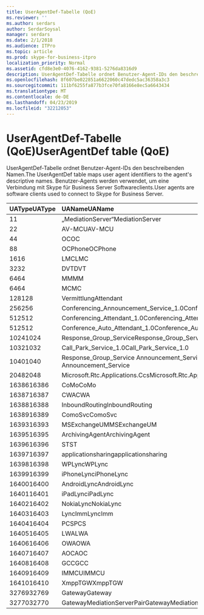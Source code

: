 ```yaml
---
title: UserAgentDef-Tabelle (QoE)
ms.reviewer: ''
ms.author: serdars
author: SerdarSoysal
manager: serdars
ms.date: 2/1/2018
ms.audience: ITPro
ms.topic: article
ms.prod: skype-for-business-itpro
localization_priority: Normal
ms.assetid: cfd8e3e0-4076-4162-9381-5276da8316d9
description: UserAgentDef-Tabelle ordnet Benutzer-Agent-IDs den beschreibenden Namen. Benutzer-Agents werden verwendet, um eine Verbindung mit Skype für Business Server Softwareclients.
ms.openlocfilehash: 8f607be022851a6622060c47dedc5ac36358a3c3
ms.sourcegitcommit: 111bf6255fa877b3fce70fa8166e8ec5a6643434
ms.translationtype: MT
ms.contentlocale: de-DE
ms.lasthandoff: 04/23/2019
ms.locfileid: "32212053"
---
```

# <a name="useragentdef-table-qoe"></a><span data-ttu-id="d095b-104">UserAgentDef-Tabelle (QoE)</span><span class="sxs-lookup"><span data-stu-id="d095b-104">UserAgentDef table (QoE)</span></span>
 
<span data-ttu-id="d095b-105">UserAgentDef-Tabelle ordnet Benutzer-Agent-IDs den beschreibenden Namen.</span><span class="sxs-lookup"><span data-stu-id="d095b-105">The UserAgentDef table maps user agent identifiers to the agent's descriptive names.</span></span> <span data-ttu-id="d095b-106">Benutzer-Agents werden verwendet, um eine Verbindung mit Skype für Business Server Softwareclients.</span><span class="sxs-lookup"><span data-stu-id="d095b-106">User agents are software clients used to connect to Skype for Business Server.</span></span>
  
|<span data-ttu-id="d095b-107">**UAType**</span><span class="sxs-lookup"><span data-stu-id="d095b-107">**UAType**</span></span>|<span data-ttu-id="d095b-108">**UAName**</span><span class="sxs-lookup"><span data-stu-id="d095b-108">**UAName**</span></span>|<span data-ttu-id="d095b-109">**UACategory**</span><span class="sxs-lookup"><span data-stu-id="d095b-109">**UACategory**</span></span>|
|:-----|:-----|:-----|
|<span data-ttu-id="d095b-110">1</span><span class="sxs-lookup"><span data-stu-id="d095b-110">1</span></span>  <br/> |<span data-ttu-id="d095b-111">„MediationServer“</span><span class="sxs-lookup"><span data-stu-id="d095b-111">MediationServer</span></span>  <br/> |<span data-ttu-id="d095b-112">„MediationServer“</span><span class="sxs-lookup"><span data-stu-id="d095b-112">MediationServer</span></span>  <br/> |
|<span data-ttu-id="d095b-113">2</span><span class="sxs-lookup"><span data-stu-id="d095b-113">2</span></span>  <br/> |<span data-ttu-id="d095b-114">AV-MCU</span><span class="sxs-lookup"><span data-stu-id="d095b-114">AV-MCU</span></span>  <br/> |<span data-ttu-id="d095b-115">AV-MCU</span><span class="sxs-lookup"><span data-stu-id="d095b-115">AV-MCU</span></span>  <br/> |
|<span data-ttu-id="d095b-116">4</span><span class="sxs-lookup"><span data-stu-id="d095b-116">4</span></span>  <br/> |<span data-ttu-id="d095b-117">OC</span><span class="sxs-lookup"><span data-stu-id="d095b-117">OC</span></span>  <br/> |<span data-ttu-id="d095b-118">OC</span><span class="sxs-lookup"><span data-stu-id="d095b-118">OC</span></span>  <br/> |
|<span data-ttu-id="d095b-119">8</span><span class="sxs-lookup"><span data-stu-id="d095b-119">8</span></span>  <br/> |<span data-ttu-id="d095b-120">OCPhone</span><span class="sxs-lookup"><span data-stu-id="d095b-120">OCPhone</span></span>  <br/> |<span data-ttu-id="d095b-121">OCPhone</span><span class="sxs-lookup"><span data-stu-id="d095b-121">OCPhone</span></span>  <br/> |
|<span data-ttu-id="d095b-122">16</span><span class="sxs-lookup"><span data-stu-id="d095b-122">16</span></span>  <br/> |<span data-ttu-id="d095b-123">LMC</span><span class="sxs-lookup"><span data-stu-id="d095b-123">LMC</span></span>  <br/> |<span data-ttu-id="d095b-124">LMC</span><span class="sxs-lookup"><span data-stu-id="d095b-124">LMC</span></span>  <br/> |
|<span data-ttu-id="d095b-125">32</span><span class="sxs-lookup"><span data-stu-id="d095b-125">32</span></span>  <br/> |<span data-ttu-id="d095b-126">DVT</span><span class="sxs-lookup"><span data-stu-id="d095b-126">DVT</span></span>  <br/> |<span data-ttu-id="d095b-127">DVT</span><span class="sxs-lookup"><span data-stu-id="d095b-127">DVT</span></span>  <br/> |
|<span data-ttu-id="d095b-128">64</span><span class="sxs-lookup"><span data-stu-id="d095b-128">64</span></span>  <br/> |<span data-ttu-id="d095b-129">MM</span><span class="sxs-lookup"><span data-stu-id="d095b-129">MM</span></span>  <br/> |<span data-ttu-id="d095b-130">MM</span><span class="sxs-lookup"><span data-stu-id="d095b-130">MM</span></span>  <br/> |
|<span data-ttu-id="d095b-131">64</span><span class="sxs-lookup"><span data-stu-id="d095b-131">64</span></span>  <br/> |<span data-ttu-id="d095b-132">MC</span><span class="sxs-lookup"><span data-stu-id="d095b-132">MC</span></span>  <br/> |<span data-ttu-id="d095b-133">MM</span><span class="sxs-lookup"><span data-stu-id="d095b-133">MM</span></span>  <br/> |
|<span data-ttu-id="d095b-134">128</span><span class="sxs-lookup"><span data-stu-id="d095b-134">128</span></span>  <br/> |<span data-ttu-id="d095b-135">Vermittlung</span><span class="sxs-lookup"><span data-stu-id="d095b-135">Attendant</span></span>  <br/> |<span data-ttu-id="d095b-136">Vermittlung</span><span class="sxs-lookup"><span data-stu-id="d095b-136">Attendant</span></span>  <br/> |
|<span data-ttu-id="d095b-137">256</span><span class="sxs-lookup"><span data-stu-id="d095b-137">256</span></span>  <br/> |<span data-ttu-id="d095b-138">Conferencing_Announcement_Service_1.0</span><span class="sxs-lookup"><span data-stu-id="d095b-138">Conferencing_Announcement_Service_1.0</span></span>  <br/> |<span data-ttu-id="d095b-139">CAS</span><span class="sxs-lookup"><span data-stu-id="d095b-139">CAS</span></span>  <br/> |
|<span data-ttu-id="d095b-140">512</span><span class="sxs-lookup"><span data-stu-id="d095b-140">512</span></span>  <br/> |<span data-ttu-id="d095b-141">Conferencing_Attendant_1.0</span><span class="sxs-lookup"><span data-stu-id="d095b-141">Conferencing_Attendant_1.0</span></span>  <br/> |<span data-ttu-id="d095b-142">CAA</span><span class="sxs-lookup"><span data-stu-id="d095b-142">CAA</span></span>  <br/> |
|<span data-ttu-id="d095b-143">512</span><span class="sxs-lookup"><span data-stu-id="d095b-143">512</span></span>  <br/> |<span data-ttu-id="d095b-144">Conference_Auto_Attendant_1.0</span><span class="sxs-lookup"><span data-stu-id="d095b-144">Conference_Auto_Attendant_1.0</span></span>  <br/> |<span data-ttu-id="d095b-145">CAA</span><span class="sxs-lookup"><span data-stu-id="d095b-145">CAA</span></span>  <br/> |
|<span data-ttu-id="d095b-146">1024</span><span class="sxs-lookup"><span data-stu-id="d095b-146">1024</span></span>  <br/> |<span data-ttu-id="d095b-147">Response_Group_Service</span><span class="sxs-lookup"><span data-stu-id="d095b-147">Response_Group_Service</span></span>  <br/> |<span data-ttu-id="d095b-148">RGS</span><span class="sxs-lookup"><span data-stu-id="d095b-148">RGS</span></span>  <br/> |
|<span data-ttu-id="d095b-149">1032</span><span class="sxs-lookup"><span data-stu-id="d095b-149">1032</span></span>  <br/> |<span data-ttu-id="d095b-150">Call_Park_Service_1.0</span><span class="sxs-lookup"><span data-stu-id="d095b-150">Call_Park_Service_1.0</span></span>  <br/> |<span data-ttu-id="d095b-151">CPS</span><span class="sxs-lookup"><span data-stu-id="d095b-151">CPS</span></span>  <br/> |
|<span data-ttu-id="d095b-152">1040</span><span class="sxs-lookup"><span data-stu-id="d095b-152">1040</span></span>  <br/> |<span data-ttu-id="d095b-153">Response_Group_Service Announcement_Service</span><span class="sxs-lookup"><span data-stu-id="d095b-153">Response_Group_Service Announcement_Service</span></span>  <br/> |<span data-ttu-id="d095b-154">ALS</span><span class="sxs-lookup"><span data-stu-id="d095b-154">AS</span></span>  <br/> |
|<span data-ttu-id="d095b-155">2048</span><span class="sxs-lookup"><span data-stu-id="d095b-155">2048</span></span>  <br/> |<span data-ttu-id="d095b-156">Microsoft.Rtc.Applications.Ccs</span><span class="sxs-lookup"><span data-stu-id="d095b-156">Microsoft.Rtc.Applications.Ccs</span></span>  <br/> |<span data-ttu-id="d095b-157">CCS</span><span class="sxs-lookup"><span data-stu-id="d095b-157">CCS</span></span>  <br/> |
|<span data-ttu-id="d095b-158">16386</span><span class="sxs-lookup"><span data-stu-id="d095b-158">16386</span></span>  <br/> |<span data-ttu-id="d095b-159">CoMo</span><span class="sxs-lookup"><span data-stu-id="d095b-159">CoMo</span></span>  <br/> |<span data-ttu-id="d095b-160">CoMo</span><span class="sxs-lookup"><span data-stu-id="d095b-160">CoMo</span></span>  <br/> |
|<span data-ttu-id="d095b-161">16387</span><span class="sxs-lookup"><span data-stu-id="d095b-161">16387</span></span>  <br/> |<span data-ttu-id="d095b-162">CWA</span><span class="sxs-lookup"><span data-stu-id="d095b-162">CWA</span></span>  <br/> |<span data-ttu-id="d095b-163">CWA</span><span class="sxs-lookup"><span data-stu-id="d095b-163">CWA</span></span>  <br/> |
|<span data-ttu-id="d095b-164">16388</span><span class="sxs-lookup"><span data-stu-id="d095b-164">16388</span></span>  <br/> |<span data-ttu-id="d095b-165">InboundRouting</span><span class="sxs-lookup"><span data-stu-id="d095b-165">InboundRouting</span></span>  <br/> |<span data-ttu-id="d095b-166">InboundRouting</span><span class="sxs-lookup"><span data-stu-id="d095b-166">InboundRouting</span></span>  <br/> |
|<span data-ttu-id="d095b-167">16389</span><span class="sxs-lookup"><span data-stu-id="d095b-167">16389</span></span>  <br/> |<span data-ttu-id="d095b-168">ComoSvc</span><span class="sxs-lookup"><span data-stu-id="d095b-168">ComoSvc</span></span>  <br/> |<span data-ttu-id="d095b-169">ComoSvc</span><span class="sxs-lookup"><span data-stu-id="d095b-169">ComoSvc</span></span>  <br/> |
|<span data-ttu-id="d095b-170">16393</span><span class="sxs-lookup"><span data-stu-id="d095b-170">16393</span></span>  <br/> |<span data-ttu-id="d095b-171">MSExchangeUM</span><span class="sxs-lookup"><span data-stu-id="d095b-171">MSExchangeUM</span></span>  <br/> |<span data-ttu-id="d095b-172">Unified Messaging-Routinganwendung</span><span class="sxs-lookup"><span data-stu-id="d095b-172">ExUM</span></span>  <br/> |
|<span data-ttu-id="d095b-173">16395</span><span class="sxs-lookup"><span data-stu-id="d095b-173">16395</span></span>  <br/> |<span data-ttu-id="d095b-174">ArchivingAgent</span><span class="sxs-lookup"><span data-stu-id="d095b-174">ArchivingAgent</span></span>  <br/> |<span data-ttu-id="d095b-175">ARCHAGENT</span><span class="sxs-lookup"><span data-stu-id="d095b-175">ARCHAGENT</span></span>  <br/> |
|<span data-ttu-id="d095b-176">16396</span><span class="sxs-lookup"><span data-stu-id="d095b-176">16396</span></span>  <br/> |<span data-ttu-id="d095b-177">ST</span><span class="sxs-lookup"><span data-stu-id="d095b-177">ST</span></span>  <br/> |<span data-ttu-id="d095b-178">ST</span><span class="sxs-lookup"><span data-stu-id="d095b-178">ST</span></span>  <br/> |
|<span data-ttu-id="d095b-179">16397</span><span class="sxs-lookup"><span data-stu-id="d095b-179">16397</span></span>  <br/> |<span data-ttu-id="d095b-180">applicationsharing</span><span class="sxs-lookup"><span data-stu-id="d095b-180">applicationsharing</span></span>  <br/> |<span data-ttu-id="d095b-181">ASMCU</span><span class="sxs-lookup"><span data-stu-id="d095b-181">ASMCU</span></span>  <br/> |
|<span data-ttu-id="d095b-182">16398</span><span class="sxs-lookup"><span data-stu-id="d095b-182">16398</span></span>  <br/> |<span data-ttu-id="d095b-183">WPLync</span><span class="sxs-lookup"><span data-stu-id="d095b-183">WPLync</span></span>  <br/> |<span data-ttu-id="d095b-184">WPLync</span><span class="sxs-lookup"><span data-stu-id="d095b-184">WPLync</span></span>  <br/> |
|<span data-ttu-id="d095b-185">16399</span><span class="sxs-lookup"><span data-stu-id="d095b-185">16399</span></span>  <br/> |<span data-ttu-id="d095b-186">iPhoneLync</span><span class="sxs-lookup"><span data-stu-id="d095b-186">iPhoneLync</span></span>  <br/> |<span data-ttu-id="d095b-187">iPhoneLync</span><span class="sxs-lookup"><span data-stu-id="d095b-187">iPhoneLync</span></span>  <br/> |
|<span data-ttu-id="d095b-188">16400</span><span class="sxs-lookup"><span data-stu-id="d095b-188">16400</span></span>  <br/> |<span data-ttu-id="d095b-189">AndroidLync</span><span class="sxs-lookup"><span data-stu-id="d095b-189">AndroidLync</span></span>  <br/> |<span data-ttu-id="d095b-190">AndroidLync</span><span class="sxs-lookup"><span data-stu-id="d095b-190">AndroidLync</span></span>  <br/> |
|<span data-ttu-id="d095b-191">16401</span><span class="sxs-lookup"><span data-stu-id="d095b-191">16401</span></span>  <br/> |<span data-ttu-id="d095b-192">iPadLync</span><span class="sxs-lookup"><span data-stu-id="d095b-192">iPadLync</span></span>  <br/> |<span data-ttu-id="d095b-193">iPadLync</span><span class="sxs-lookup"><span data-stu-id="d095b-193">iPadLync</span></span>  <br/> |
|<span data-ttu-id="d095b-194">16402</span><span class="sxs-lookup"><span data-stu-id="d095b-194">16402</span></span>  <br/> |<span data-ttu-id="d095b-195">NokiaLync</span><span class="sxs-lookup"><span data-stu-id="d095b-195">NokiaLync</span></span>  <br/> |<span data-ttu-id="d095b-196">NokiaLync</span><span class="sxs-lookup"><span data-stu-id="d095b-196">NokiaLync</span></span>  <br/> |
|<span data-ttu-id="d095b-197">16403</span><span class="sxs-lookup"><span data-stu-id="d095b-197">16403</span></span>  <br/> |<span data-ttu-id="d095b-198">LyncImm</span><span class="sxs-lookup"><span data-stu-id="d095b-198">LyncImm</span></span>  <br/> |<span data-ttu-id="d095b-199">LyncImm</span><span class="sxs-lookup"><span data-stu-id="d095b-199">LyncImm</span></span>  <br/> |
|<span data-ttu-id="d095b-200">16404</span><span class="sxs-lookup"><span data-stu-id="d095b-200">16404</span></span>  <br/> |<span data-ttu-id="d095b-201">PCS</span><span class="sxs-lookup"><span data-stu-id="d095b-201">PCS</span></span>  <br/> |<span data-ttu-id="d095b-202">PCS</span><span class="sxs-lookup"><span data-stu-id="d095b-202">PCS</span></span>  <br/> |
|<span data-ttu-id="d095b-203">16405</span><span class="sxs-lookup"><span data-stu-id="d095b-203">16405</span></span>  <br/> |<span data-ttu-id="d095b-204">LWA</span><span class="sxs-lookup"><span data-stu-id="d095b-204">LWA</span></span>  <br/> |<span data-ttu-id="d095b-205">LWA</span><span class="sxs-lookup"><span data-stu-id="d095b-205">LWA</span></span>  <br/> |
|<span data-ttu-id="d095b-206">16406</span><span class="sxs-lookup"><span data-stu-id="d095b-206">16406</span></span>  <br/> |<span data-ttu-id="d095b-207">OWA</span><span class="sxs-lookup"><span data-stu-id="d095b-207">OWA</span></span>  <br/> |<span data-ttu-id="d095b-208">OWA</span><span class="sxs-lookup"><span data-stu-id="d095b-208">OWA</span></span>  <br/> |
|<span data-ttu-id="d095b-209">16407</span><span class="sxs-lookup"><span data-stu-id="d095b-209">16407</span></span>  <br/> |<span data-ttu-id="d095b-210">AOC</span><span class="sxs-lookup"><span data-stu-id="d095b-210">AOC</span></span>  <br/> |<span data-ttu-id="d095b-211">AOC</span><span class="sxs-lookup"><span data-stu-id="d095b-211">AOC</span></span>  <br/> |
|<span data-ttu-id="d095b-212">16408</span><span class="sxs-lookup"><span data-stu-id="d095b-212">16408</span></span>  <br/> |<span data-ttu-id="d095b-213">GCC</span><span class="sxs-lookup"><span data-stu-id="d095b-213">GCC</span></span>  <br/> |<span data-ttu-id="d095b-214">GCC</span><span class="sxs-lookup"><span data-stu-id="d095b-214">GCC</span></span>  <br/> |
|<span data-ttu-id="d095b-215">16409</span><span class="sxs-lookup"><span data-stu-id="d095b-215">16409</span></span>  <br/> |<span data-ttu-id="d095b-216">IMMCU</span><span class="sxs-lookup"><span data-stu-id="d095b-216">IMMCU</span></span>  <br/> |<span data-ttu-id="d095b-217">IMMCU</span><span class="sxs-lookup"><span data-stu-id="d095b-217">IMMCU</span></span>  <br/> |
|<span data-ttu-id="d095b-218">16410</span><span class="sxs-lookup"><span data-stu-id="d095b-218">16410</span></span>  <br/> |<span data-ttu-id="d095b-219">XmppTGW</span><span class="sxs-lookup"><span data-stu-id="d095b-219">XmppTGW</span></span>  <br/> |<span data-ttu-id="d095b-220">XmppGateway</span><span class="sxs-lookup"><span data-stu-id="d095b-220">XmppGateway</span></span>  <br/> |
|<span data-ttu-id="d095b-221">32769</span><span class="sxs-lookup"><span data-stu-id="d095b-221">32769</span></span>  <br/> |<span data-ttu-id="d095b-222">Gateway</span><span class="sxs-lookup"><span data-stu-id="d095b-222">Gateway</span></span>  <br/> |<span data-ttu-id="d095b-223">Gateway</span><span class="sxs-lookup"><span data-stu-id="d095b-223">Gateway</span></span>  <br/> |
|<span data-ttu-id="d095b-224">32770</span><span class="sxs-lookup"><span data-stu-id="d095b-224">32770</span></span>  <br/> |<span data-ttu-id="d095b-225">GatewayMediationServerPair</span><span class="sxs-lookup"><span data-stu-id="d095b-225">GatewayMediationServerPair</span></span>  <br/> |<span data-ttu-id="d095b-226">GatewayMediationServerPair</span><span class="sxs-lookup"><span data-stu-id="d095b-226">GatewayMediationServerPair</span></span>  <br/> |
   

